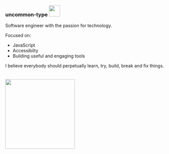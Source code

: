 
### uncommon-type <img src="https://github.com/uncommon-type/uncommon-type/assets/74302233/02bb27af-6bd0-442e-84b8-4d943e88e94c" width="35px" alt=""/>

Software engineer with the passion for technology.
<br/>



Focused on:
  - JavaScript
  - Accessibilty
  - Building useful and engaging tools


I believe everybody should perpetually learn, try, build, break and fix things.
<br/>
<br/>
<br/>
<img src="https://github.com/uncommon-type/uncommon-type/assets/74302233/00319548-a74d-4346-9018-6b8194b56d89" width="220">


